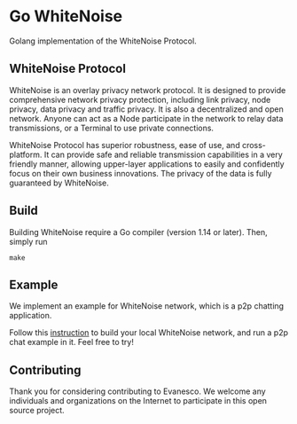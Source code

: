 # Go WhiteNoise
Golang implementation of the WhiteNoise Protocol.
## WhiteNoise Protocol
WhiteNoise is an overlay privacy network protocol. It is designed to provide comprehensive network privacy protection, including link privacy, node privacy, data privacy and traffic privacy. It is also a decentralized and open network. Anyone can act as a Node participate in the network to relay data transmissions, or a Terminal to use private connections.

WhiteNoise Protocol has superior robustness, ease of use, and cross-platform. It can provide safe and reliable transmission capabilities in a very friendly manner, allowing upper-layer applications to easily and confidently focus on their own business innovations. The privacy of the data is fully guaranteed by WhiteNoise.
## Build
Building WhiteNoise require a Go compiler (version 1.14 or later). Then, simply run

```
make
```
## Example
We implement an example for WhiteNoise network, which is a p2p chatting application.

Follow this [instruction](./chat-example.md) to build your local WhiteNoise network, and run a p2p chat example in it. Feel free to try!
## Contributing
Thank you for considering contributing to Evanesco. We welcome any individuals and organizations on the Internet to participate in this open source project.